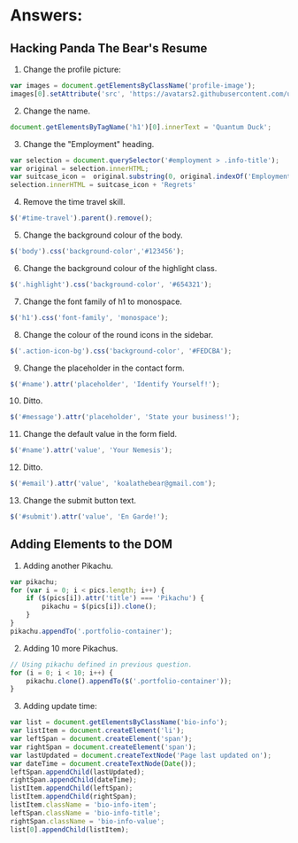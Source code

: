 # Answers:

## Hacking Panda The Bear's Resume

1. Change the profile picture:
```javascript
var images = document.getElementsByClassName('profile-image');
images[0].setAttribute('src', 'https://avatars2.githubusercontent.com/u/25931948?v=3&s=460');
```

2. Change the name.
```javascript
document.getElementsByTagName('h1')[0].innerText = 'Quantum Duck';
```

3. Change the "Employment" heading.
```javascript
var selection = document.querySelector('#employment > .info-title');
var original = selection.innerHTML;
var suitcase_icon =  original.substring(0, original.indexOf('Employment'));
selection.innerHTML = suitcase_icon + 'Regrets'
```

4. Remove the time travel skill.
```javascript
$('#time-travel').parent().remove();
```

5. Change the background colour of the body.
```javascript
$('body').css('background-color','#123456');
```

6. Change the background colour of the highlight class.
```javascript
$('.highlight').css('background-color', '#654321');
```

7. Change the font family of h1 to monospace.
```javascript
$('h1').css('font-family', 'monospace');
```

8. Change the colour of the round icons in the sidebar.
```javascript
$('.action-icon-bg').css('background-color', '#FEDCBA');
```

9. Change the placeholder in the contact form.
```javascript
$('#name').attr('placeholder', 'Identify Yourself!');
```

10. Ditto.
```javascript
$('#message').attr('placeholder', 'State your business!');
```

11. Change the default value in the form field.
```javascript
$('#name').attr('value', 'Your Nemesis');
```

12. Ditto.
```javascript
$('#email').attr('value', 'koalathebear@gmail.com');
```

13. Change the submit button text.
```javascript
$('#submit').attr('value', 'En Garde!');
```

## Adding Elements to the DOM

1. Adding another Pikachu.
```javascript
var pikachu;
for (var i = 0; i < pics.length; i++) {
    if ($(pics[i]).attr('title') === 'Pikachu') {
        pikachu = $(pics[i]).clone();
    }
}
pikachu.appendTo('.portfolio-container');
```

2. Adding 10 more Pikachus.
```javascript
// Using pikachu defined in previous question.
for (i = 0; i < 10; i++) {
    pikachu.clone().appendTo($('.portfolio-container'));
}
```

3. Adding update time:
```javascript
var list = document.getElementsByClassName('bio-info');
var listItem = document.createElement('li');
var leftSpan = document.createElement('span');
var rightSpan = document.createElement('span');
var lastUpdated = document.createTextNode('Page last updated on');
var dateTime = document.createTextNode(Date());
leftSpan.appendChild(lastUpdated);
rightSpan.appendChild(dateTime);
listItem.appendChild(leftSpan);
listItem.appendChild(rightSpan);
listItem.className = 'bio-info-item';
leftSpan.className = 'bio-info-title';
rightSpan.className = 'bio-info-value';
list[0].appendChild(listItem);
```
